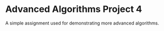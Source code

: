 # Advanced Algorithms Project 4

A simple assignment used for demonstrating more advanced algorithms.